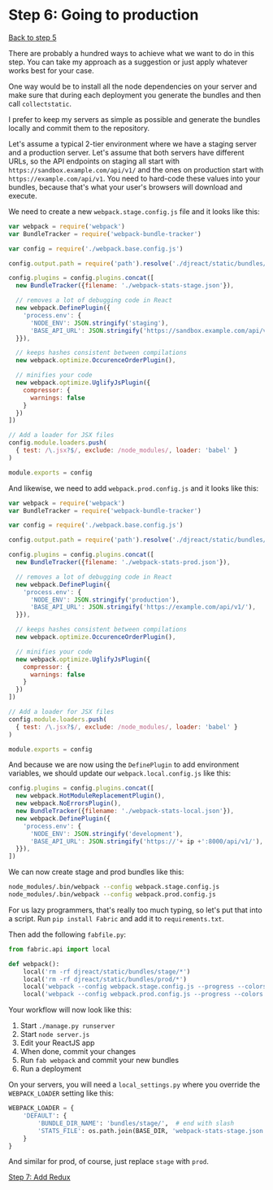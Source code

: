 # Step 6: Going to production

[Back to step 5](https://github.com/fishbb/django-reactjs-boilerplate/tree/step5_hot_reloading)

There are probably a hundred ways to achieve what we want to do in this step.
You can take my approach as a suggestion or just apply whatever works best
for your case.

One way would be to install all the node dependencies on your server and make
sure that during each deployment you generate the bundles and then call
`collectstatic`.

I prefer to keep my servers as simple as possible and generate the bundles
locally and commit them to the repository.

Let's assume a typical 2-tier environment where we have a staging server and a
production server. Let's assume that both servers have different URLs, so the
API endpoints on staging all start with `https://sandbox.example.com/api/v1/`
and the ones on production start with `https://example.com/api/v1`. You need to
hard-code these values into your bundles, because that's what your user's
browsers will download and execute.

We need to create a new `webpack.stage.config.js` file and it looks like this:

```javascript
var webpack = require('webpack')
var BundleTracker = require('webpack-bundle-tracker')

var config = require('./webpack.base.config.js')

config.output.path = require('path').resolve('./djreact/static/bundles/stage/')

config.plugins = config.plugins.concat([
  new BundleTracker({filename: './webpack-stats-stage.json'}),

  // removes a lot of debugging code in React
  new webpack.DefinePlugin({
    'process.env': {
      'NODE_ENV': JSON.stringify('staging'),
      'BASE_API_URL': JSON.stringify('https://sandbox.example.com/api/v1/'),
  }}),

  // keeps hashes consistent between compilations
  new webpack.optimize.OccurenceOrderPlugin(),

  // minifies your code
  new webpack.optimize.UglifyJsPlugin({
    compressor: {
      warnings: false
    }
  })
])

// Add a loader for JSX files
config.module.loaders.push(
  { test: /\.jsx?$/, exclude: /node_modules/, loader: 'babel' }
)

module.exports = config
```

And likewise, we need to add `webpack.prod.config.js` and it looks like this:

```javascript
var webpack = require('webpack')
var BundleTracker = require('webpack-bundle-tracker')

var config = require('./webpack.base.config.js')

config.output.path = require('path').resolve('./djreact/static/bundles/prod/')

config.plugins = config.plugins.concat([
  new BundleTracker({filename: './webpack-stats-prod.json'}),

  // removes a lot of debugging code in React
  new webpack.DefinePlugin({
    'process.env': {
      'NODE_ENV': JSON.stringify('production'),
      'BASE_API_URL': JSON.stringify('https://example.com/api/v1/'),
  }}),

  // keeps hashes consistent between compilations
  new webpack.optimize.OccurenceOrderPlugin(),

  // minifies your code
  new webpack.optimize.UglifyJsPlugin({
    compressor: {
      warnings: false
    }
  })
])

// Add a loader for JSX files
config.module.loaders.push(
  { test: /\.jsx?$/, exclude: /node_modules/, loader: 'babel' }
)

module.exports = config
```

And because we are now using the `DefinePlugin` to add environment variables,
we should update our `webpack.local.config.js` like this:

```javascript
config.plugins = config.plugins.concat([
  new webpack.HotModuleReplacementPlugin(),
  new webpack.NoErrorsPlugin(),
  new BundleTracker({filename: './webpack-stats-local.json'}),
  new webpack.DefinePlugin({
    'process.env': {
      'NODE_ENV': JSON.stringify('development'),
      'BASE_API_URL': JSON.stringify('https://'+ ip +':8000/api/v1/'),
  }}),
])
```

We can now create stage and prod bundles like this:

```bash
node_modules/.bin/webpack --config webpack.stage.config.js
node_modules/.bin/webpack --config webpack.prod.config.js
```

For us lazy programmers, that's really too much typing, so let's put that into
a script. Run `pip install Fabric` and add it to `requirements.txt`.

Then add the following `fabfile.py`:

```python
from fabric.api import local

def webpack():
    local('rm -rf djreact/static/bundles/stage/*')
    local('rm -rf djreact/static/bundles/prod/*')
    local('webpack --config webpack.stage.config.js --progress --colors')
    local('webpack --config webpack.prod.config.js --progress --colors')
```

Your workflow will now look like this:

1. Start `./manage.py runserver`
1. Start `node server.js`
1. Edit your ReactJS app
1. When done, commit your changes
1. Run `fab webpack` and commit your new bundles
1. Run a deployment

On your servers, you will need a `local_settings.py` where you override the
`WEBPACK_LOADER` setting like this:

```python
WEBPACK_LOADER = {
    'DEFAULT': {
        'BUNDLE_DIR_NAME': 'bundles/stage/',  # end with slash
        'STATS_FILE': os.path.join(BASE_DIR, 'webpack-stats-stage.json'),
    }
}
```

And similar for prod, of course, just replace `stage` with `prod`.

[Step 7: Add Redux](https://github.com/fishbb/django-reactjs-boilerplate/tree/step7_add_redux)
